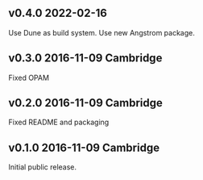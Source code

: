 v0.4.0 2022-02-16
-----------------

Use Dune as build system.
Use new Angstrom package.

v0.3.0 2016-11-09 Cambridge
---------------------------

Fixed OPAM

v0.2.0 2016-11-09 Cambridge
---------------------------

Fixed README and packaging

v0.1.0 2016-11-09 Cambridge
---------------------------

Initial public release.

